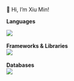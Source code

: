 👋 Hi, I’m Xiu Min!

<b>Languages</b>
<div>
 <a href="https://skillicons.dev">
    <img src="https://skillicons.dev/icons?i=js,ts,py,html,css" />
  </a>
</div>
<br/>
<b>Frameworks & Libraries</b>
<div>
 <a href="https://skillicons.dev">
    <img src="https://skillicons.dev/icons?i=react,nodejs,express,prisma,tailwind,bootstrap" />
  </a>
</div>
<br/>
<b>Databases</b>
<div>
 <a href="https://skillicons.dev">
    <img src="https://skillicons.dev/icons?i=mongodb,postgres" />
  </a>
</div>

<!---
xxiuminn/xxiuminn is a ✨ special ✨ repository because its `README.md` (this file) appears on your GitHub profile.
You can click the Preview link to take a look at your changes.
--->
